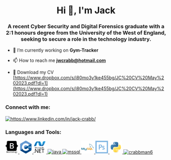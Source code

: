 <h1 align="center">Hi 👋, I'm Jack</h1>
<h3 align="center">A recent Cyber Security and Digital Forensics graduate with a 2:1 honours degree from the University of the West of England, seeking to secure a role in the technology industry.</h3>

- 🔭 I’m currently working on **Gym-Tracker**

- 📫 How to reach me **jwcrabb@hotmail.com**

- 📄 Download my CV [https://www.dropbox.com/s/i80mo3y1ke455bg/JC%20CV%20May%202023.pdf?dl=1](https://www.dropbox.com/s/i80mo3y1ke455bg/JC%20CV%20May%202023.pdf?dl=1)

<h3 align="left">Connect with me:</h3>
<p align="left">
<a href="https://linkedin.com/in/https://www.linkedin.com/in/jack-crabb/" target="blank"><img align="center" src="https://raw.githubusercontent.com/rahuldkjain/github-profile-readme-generator/master/src/images/icons/Social/linked-in-alt.svg" alt="https://www.linkedin.com/in/jack-crabb/" height="30" width="40" /></a>
</p>

<h3 align="left">Languages and Tools:</h3>
<p align="left"> <a href="https://getbootstrap.com" target="_blank" rel="noreferrer"> <img src="https://raw.githubusercontent.com/devicons/devicon/master/icons/bootstrap/bootstrap-plain-wordmark.svg" alt="c" width="40" height="40"/> </a> <a href="https://www.w3schools.com/cpp/" target="_blank" rel="noreferrer"> <img src="https://raw.githubusercontent.com/devicons/devicon/master/icons/cplusplus/cplusplus-original.svg" original.svg" alt="csharp" width="40" height="40"/> </a> <a href="https://dotnet.microsoft.com/" target="_blank" rel="noreferrer"> <img src="https://raw.githubusercontent.com/devicons/devicon/master/icons/dot-net/dot-net-original-wordmark.svg" alt="dotnet" width="40" height="40"/> </a> <a href="https://git-scm.com/" target="_blank" rel="noreferrer"> <img src="https://www.vectorlogo.zone/logos/git-scm/git-scm-icon.svg" alt="java" width="40" height="40"/> </a> <a href="https://www.microsoft.com/en-us/sql-server" target="_blank" rel="noreferrer"> <img src="https://www.svgrepo.com/show/303229/microsoft-sql-server-logo.svg" alt="mssql" width="40" height="40"/> </a> <a href="https://www.mysql.com/" target="_blank" rel="noreferrer"> <img src="https://raw.githubusercontent.com/devicons/devicon/master/icons/mysql/mysql-original-wordmark.svg" alt="mysql" width="40" height="40"/> </a> <a href="https://www.photoshop.com/en" target="_blank" rel="noreferrer"> <img src="https://raw.githubusercontent.com/devicons/devicon/master/icons/photoshop/photoshop-line.svg" alt="photoshop" width="40" height="40"/> </a> <a href="https://www.php.net" target="_blank" rel="noreferrer"> <img src="https://raw.githubusercontent.com/devicons/devicon/master/icons/python/python-original.svg" alt="python" width="40" height="40"/> </a> <a href="https://reactjs.org/" target="_blank" rel="noreferrer"> <img 

<p><img align="center" src="https://github-readme-stats.vercel.app/api/top-langs?username=crabbman6&show_icons=true&locale=en&layout=compact" alt="crabbman6" /></p>
